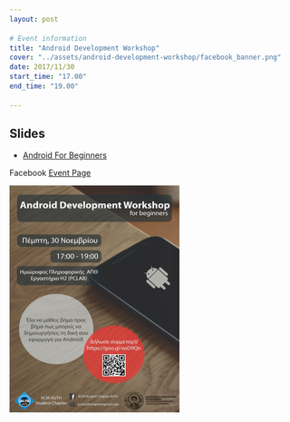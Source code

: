 ```yaml
---
layout: post

# Event information
title: "Android Development Workshop"
cover: "../assets/android-development-workshop/facebook_banner.png"
date: 2017/11/30
start_time: "17.00"
end_time: "19.00"

---
```


## Slides

* [Android For Beginners](../assets/android-development-workshop/android-for-beginners.pptx)

Facebook [Event Page](https://www.facebook.com/events/115038012523801)

<p><a href="../assets/android-development-workshop/poster.png"><img class="center" alt="android-development-workshop-poster" height="400" width="300" src="../assets/android-development-workshop/poster.png"/></a></p>
